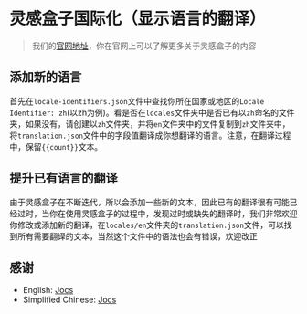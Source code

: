 # 灵感盒子国际化（显示语言的翻译）

> 我们的[官网地址](https://www.mindbox.cc)，你在官网上可以了解更多关于灵感盒子的内容
> 

## 添加新的语言

首先在`locale-identifiers.json`文件中查找你所在国家或地区的`Locale Identifier: zh`(以zh为例)。看是否在`locales`文件夹中是否已有以`zh`命名的文件夹，如果没有，请创建以`zh`文件夹，并将`en`文件夹中的文件复制到`zh`文件夹中，将`translation.json`文件中的字段值翻译成你想翻译的语言。注意，在翻译过程中，保留`{{count}}`文本。

## 提升已有语言的翻译

由于灵感盒子在不断迭代，所以会添加一些新的文本，因此已有的翻译很有可能已经过时，当你在使用灵感盒子的过程中，发现过时或缺失的翻译时，我们非常欢迎你修改或添加新的翻译，在`locales/en`文件夹的`translation.json`文件，可以找到所有需要翻译的文本，当然这个文件中的语法也会有错误，欢迎改正

## 感谢

- English: [Jocs](https://github.com/Jocs)
- Simplified Chinese: [Jocs](https://github.com/Jocs)

